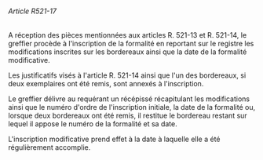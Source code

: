 ###### Article R521-17

A réception des pièces mentionnées aux articles R. 521-13 et R. 521-14, le greffier procède à l'inscription de la formalité en reportant sur le registre les modifications inscrites sur les bordereaux ainsi que la date de la formalité modificative.

Les justificatifs visés à l'article R. 521-14 ainsi que l'un des bordereaux, si deux exemplaires ont été remis, sont annexés à l'inscription.

Le greffier délivre au requérant un récépissé récapitulant les modifications ainsi que le numéro d'ordre de l'inscription initiale, la date de la formalité ou, lorsque deux bordereaux ont été remis, il restitue le bordereau restant sur lequel il appose le numéro de la formalité et sa date.

L'inscription modificative prend effet à la date à laquelle elle a été régulièrement accomplie.

